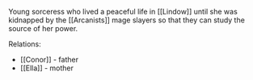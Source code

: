 Young sorceress who lived a peaceful life in [[Lindow]] until she was kidnapped by the [[Arcanists]] mage slayers so that they can study the source of her power.

Relations:
- [[Conor]] - father
- [[Ella]] - mother